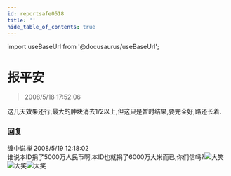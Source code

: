 ```yaml
---
id: reportsafe0518 
title: ''
hide_table_of_contents: true
---
```


import useBaseUrl from '@docusaurus/useBaseUrl';

# 报平安

> 2008/5/18 17:52:06

<div style={{color: '#CC0000', fontWeight: 'normal', fontSize: '18px'}}>

这几天效果还行,最大的肿块消去1/2以上,但这只是暂时结果,要完全好,路还长着.

</div>

### 回复

<div class='blog-comment'>
<span class='blog-comment-chan'>缠中说禅</span> 2008/5/19 12:18:02<br/>
谁说本ID捐了5000万人民币啊,本ID也就捐了6000万大米而已,你们信吗?<img src={useBaseUrl('https://crustipfs.info/ipfs/QmXSnds2BF97yuZwYAMLwrpjQcuPcm22WGsFmBJfWFTEUM/economics/reportsafe0518/smile.gif')} title="大笑"/><img src={useBaseUrl('https://crustipfs.info/ipfs/QmXSnds2BF97yuZwYAMLwrpjQcuPcm22WGsFmBJfWFTEUM/economics/reportsafe0518/smile.gif')} title="大笑"/><img src={useBaseUrl('https://crustipfs.info/ipfs/QmXSnds2BF97yuZwYAMLwrpjQcuPcm22WGsFmBJfWFTEUM/economics/reportsafe0518/smile.gif')} title="大笑"/>
</div>